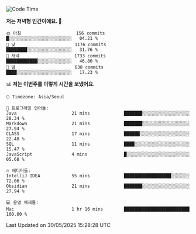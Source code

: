   <!--START_SECTION:waka-->
![Code Time](http://img.shields.io/badge/Code%20Time-633%20hrs%2019%20mins-blue)

**저는 저녁형 인간이에요. 🦉** 

```text
🌞 아침                     156 commits         █░░░░░░░░░░░░░░░░░░░░░░░░   04.21 % 
🌆 낮　                     1176 commits        ████████░░░░░░░░░░░░░░░░░   31.76 % 
🌃 저녁                     1733 commits        ████████████░░░░░░░░░░░░░   46.80 % 
🌙 밤　                     638 commits         ████░░░░░░░░░░░░░░░░░░░░░   17.23 % 
```


📊 **저는 이번주를 이렇게 시간을 보냈어요.** 

```text
🕑︎ Timezone: Asia/Seoul

💬 프로그래밍 언어들: 
Java                     21 mins             ███████░░░░░░░░░░░░░░░░░░   28.34 % 
Markdown                 21 mins             ███████░░░░░░░░░░░░░░░░░░   27.94 % 
CLASS                    17 mins             ██████░░░░░░░░░░░░░░░░░░░   22.48 % 
SQL                      11 mins             ████░░░░░░░░░░░░░░░░░░░░░   15.47 % 
JavaScript               4 mins              █░░░░░░░░░░░░░░░░░░░░░░░░   05.68 % 

🔥 에디터들: 
IntelliJ IDEA            55 mins             ██████████████████░░░░░░░   72.06 % 
Obsidian                 21 mins             ███████░░░░░░░░░░░░░░░░░░   27.94 % 

💻 운영 체제들: 
Mac                      1 hr 16 mins        █████████████████████████   100.00 % 
```


 Last Updated on 30/05/2025 15:28:28 UTC
<!--END_SECTION:waka-->

